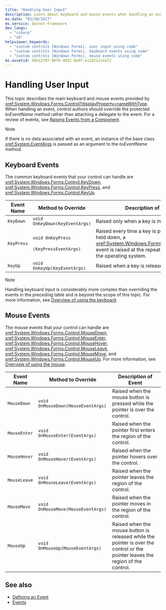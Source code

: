 ```yaml
---
title: "Handling User Input"
description: Learn about keyboard and mouse events when handling an event, control authors should override the protected method.
ms.date: "03/30/2017"
ms.service: dotnet-framework
dev_langs:
  - "csharp"
  - "vb"
helpviewer_keywords:
  - "custom controls [Windows Forms], user input using code"
  - "custom controls [Windows Forms], keyboard events using code"
  - "custom controls [Windows Forms], mouse events using code"
ms.assetid: d9b12787-86f6-4022-8e0f-e12d312c4af2
---
```

# Handling User Input

This topic describes the main keyboard and mouse events provided by <xref:System.Windows.Forms.Control?displayProperty=nameWithType>. When handling an event, control authors should override the protected `On`*EventName* method rather than attaching a delegate to the event. For a review of events, see [Raising Events from a Component](/previous-versions/visualstudio/visual-studio-2013/sh2e3k5z(v=vs.120)).

> [!NOTE]
> If there is no data associated with an event, an instance of the base class <xref:System.EventArgs> is passed as an argument to the `On`*EventName* method.

## Keyboard Events

The common keyboard events that your control can handle are <xref:System.Windows.Forms.Control.KeyDown>, <xref:System.Windows.Forms.Control.KeyPress>, and <xref:System.Windows.Forms.Control.KeyUp>.

|Event Name|Method to Override|Description of Event|
|----------------|------------------------|--------------------------|
|`KeyDown`|`void OnKeyDown(KeyEventArgs)`|Raised only when a key is initially pressed.|
|`KeyPress`|`void OnKeyPress`<br /><br /> `(KeyPressEventArgs)`|Raised every time a key is pressed. If a key is held down, a <xref:System.Windows.Forms.Control.KeyPress> event is raised at the repeat rate defined by the operating system.|
|`KeyUp`|`void OnKeyUp(KeyEventArgs)`|Raised when a key is released.|

> [!NOTE]
> Handling keyboard input is considerably more complex than overriding the events in the preceding table and is beyond the scope of this topic. For more information, see [Overview of using the keyboard](../input-keyboard/overview.md).

## Mouse Events

The mouse events that your control can handle are <xref:System.Windows.Forms.Control.MouseDown>, <xref:System.Windows.Forms.Control.MouseEnter>, <xref:System.Windows.Forms.Control.MouseHover>, <xref:System.Windows.Forms.Control.MouseLeave>, <xref:System.Windows.Forms.Control.MouseMove>, and <xref:System.Windows.Forms.Control.MouseUp>. For more information, see [Overview of using the mouse](../input-mouse/overview.md).

|Event Name|Method to Override|Description of Event|
|----------------|------------------------|--------------------------|
|`MouseDown`|`void OnMouseDown(MouseEventArgs)`|Raised when the mouse button is pressed while the pointer is over the control.|
|`MouseEnter`|`void OnMouseEnter(EventArgs)`|Raised when the pointer first enters the region of the control.|
|`MouseHover`|`void OnMouseHover(EventArgs)`|Raised when the pointer hovers over the control.|
|`MouseLeave`|`void OnMouseLeave(EventArgs)`|Raised when the pointer leaves the region of the control.|
|`MouseMove`|`void OnMouseMove(MouseEventArgs)`|Raised when the pointer moves in the region of the control.|
|`MouseUp`|`void OnMouseUp(MouseEventArgs)`|Raised when the mouse button is released while the pointer is over the control or the pointer leaves the region of the control.|

## See also

- [Defining an Event](../controls-design/usercontrol-overview.md)
- [Events](/dotnet/standard/events/index)
